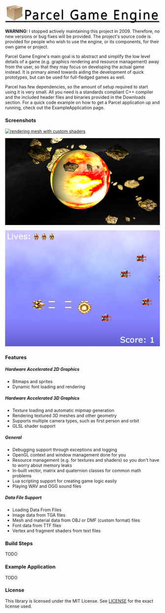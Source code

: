 ![Parcel Game Engine](https://github.com/DonaldWhyte/parcel-game-engine/raw/wiki/parcel_logo.png)

**WARNING:** I stopped actively maintaining this project in 2009. Therefore, no new versions or bug fixes will be provided. The project's source code is provided for people who wish to use the engine, or its components, for their own game or project.

Parcel Game Engine's main goal is to abstract and simplify the low level details of a game (e.g. graphics rendering and resource management) away from the user, so that they may focus on developing the actual game instead. It is primary aimed towards aiding the development of quick prototypes, but can be used for full-fledged games as well.

Parcel has few dependencies, so the amount of setup required to start using it is very small. All you need is a standards compliant C++ compiler and the included header files and binaries provided in the Downloads section. For a quick code example on how to get a Parcel application up and running, check out the ExampleApplication page.

### Screenshots

[<img src="https://github.com/DonaldWhyte/parcel-game-engine/raw/wiki/https://github.com/DonaldWhyte/parcel-game-engine/raw/wiki/Parcel%20Game%20Engine%20Screenshot%201.png" width="220" alt="rendering mesh with custom shaders" />](https://github.com/DonaldWhyte/parcel-game-engine/raw/wiki/Parcel%20Game%20Engine%20Screenshot%201.png)

[![custom shaders in use for a 3D space space](https://github.com/DonaldWhyte/parcel-game-engine/raw/wiki/Parcel%20Game%20Engine%20Screenshot%202.png)](https://github.com/DonaldWhyte/parcel-game-engine/raw/wiki/Parcel%20Game%20Engine%20Screenshot%202.png)

[![hardware accelerated 2D sprite and text rendering](Parcel%20Game%20Engine%20Screenshot%203.png)](https://github.com/DonaldWhyte/parcel-game-engine/raw/wiki/Parcel%20Game%20Engine%20Screenshot%203.png)

### Features

##### Hardware Accelerated 2D Graphics

* Bitmaps and sprites
* Dynamic font loading and rendering

##### Hardware Accelerated 3D Graphics

* Texture loading and automatic mipmap generation
* Rendering textured 3D meshes and other geometry
* Supports multiple camera types, such as first person and orbit
* GLSL shader support

##### General

* Debugging support through exceptions and logging
* OpenGL context and window management done for you
* Resource management (e.g. for textures and shaders) so you don't have to worry about memory leaks
* In-built vector, matrix and quaternion classes for common math problems
* Lua scripting support for creating game logic easily
* Playing WAV and OGG sound files

##### Data File Support

* Loading Data From Files
* Image data from TGA files
* Mesh and material data from OBJ or DMF (custom format) files
* Font data from TTF files
* Vertex and fragment shaders from text files

### Build Steps

TODO

### Example Application

TODO

### License

This library is licensed under the MIT License. See [LICENSE](https://github.com/DonaldWhyte/parcel-game-engine/raw/master/LICENSE) for the exact license used.
